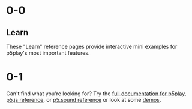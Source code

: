 # 0-0

## Learn

These "Learn" reference pages provide interactive mini examples for p5play's most important features.

# 0-1

Can't find what you're looking for? Try the [full documentation for p5play](/docs/Sprite.html), [p5.js reference](https://p5js.org/reference/), or [p5.sound reference](https://p5js.org/reference/#/libraries/p5.sound) or look at some [demos](https://openprocessing.org/user/350295?o=35&view=sketches).
